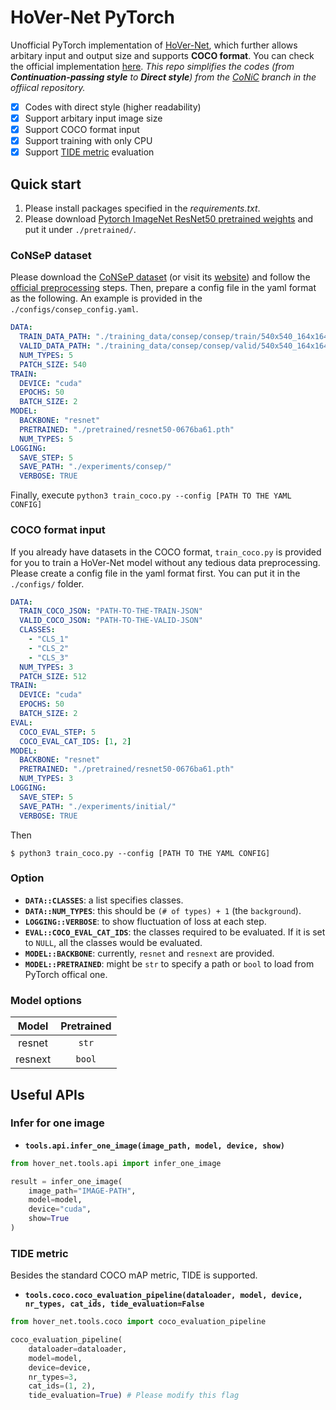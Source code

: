 # HoVer-Net PyTorch
Unofficial PyTorch implementation of [HoVer-Net](https://arxiv.org/abs/1812.06499), which further allows arbitary input and output size and supports **COCO format**. You can check the official implementation [here](https://github.com/vqdang/hover_net). *This repo simplifies the codes (from **Continuation-passing style** to **Direct style**) from the [CoNiC](https://github.com/vqdang/hover_net/tree/conic) branch in the offiical repository.*

- [x] Codes with direct style (higher readability)
- [x] Support arbitary input image size
- [x] Support COCO format input
- [x] Support training with only CPU
- [x] Support [TIDE metric](https://github.com/dbolya/tide) evaluation

## Quick start
1. Please install packages specified in the *requirements.txt*.
2. Please download [Pytorch ImageNet ResNet50  pretrained weights](https://download.pytorch.org/models/resnet50-0676ba61.pth) and put it under `./pretrained/`.

### CoNSeP dataset
Please download the [CoNSeP dataset](https://warwick.ac.uk/fac/cross_fac/tia/data/hovernet/consep.zip) (or visit its [website](https://warwick.ac.uk/fac/cross_fac/tia/data/hovernet/)) and follow the [official preprocessing](https://github.com/vqdang/hover_net/blob/master/extract_patches.py) steps. Then, prepare a config file in the yaml format as the following. An example is provided in the `./configs/consep_config.yaml`.
```yaml
DATA:
  TRAIN_DATA_PATH: "./training_data/consep/consep/train/540x540_164x164/"
  VALID_DATA_PATH: "./training_data/consep/consep/valid/540x540_164x164/"
  NUM_TYPES: 5
  PATCH_SIZE: 540
TRAIN:
  DEVICE: "cuda"
  EPOCHS: 50
  BATCH_SIZE: 2
MODEL:
  BACKBONE: "resnet"
  PRETRAINED: "./pretrained/resnet50-0676ba61.pth"
  NUM_TYPES: 5
LOGGING:
  SAVE_STEP: 5
  SAVE_PATH: "./experiments/consep/"
  VERBOSE: TRUE
```
Finally, execute `python3 train_coco.py --config [PATH TO THE YAML CONFIG]`
### COCO format input
If you already have datasets in the COCO format, `train_coco.py` is provided for you to train a HoVer-Net model without any tedious data preprocessing.
Please create a config file in the yaml format first. You can put it in the `./configs/` folder.
```yaml
DATA:
  TRAIN_COCO_JSON: "PATH-TO-THE-TRAIN-JSON"
  VALID_COCO_JSON: "PATH-TO-THE-VALID-JSON"
  CLASSES:
    - "CLS_1"
    - "CLS_2"
    - "CLS_3"
  NUM_TYPES: 3
  PATCH_SIZE: 512
TRAIN:
  DEVICE: "cuda"
  EPOCHS: 50
  BATCH_SIZE: 2
EVAL:
  COCO_EVAL_STEP: 5
  COCO_EVAL_CAT_IDS: [1, 2]
MODEL:
  BACKBONE: "resnet"
  PRETRAINED: "./pretrained/resnet50-0676ba61.pth"
  NUM_TYPES: 3
LOGGING:
  SAVE_STEP: 5
  SAVE_PATH: "./experiments/initial/"
  VERBOSE: TRUE
```
Then
```script
$ python3 train_coco.py --config [PATH TO THE YAML CONFIG]
```
### Option
- **`DATA::CLASSES`**: a list specifies classes.
- **`DATA::NUM_TYPES`**: this should be `(# of types) + 1` (the `background`).
- **`LOGGING::VERBOSE`**: to show fluctuation of loss at each step.
- **`EVAL::COCO_EVAL_CAT_IDS`**: the classes required to be evaluated. If it is set to `NULL`, all the classes would be evaluated.
- **`MODEL::BACKBONE`**: currently, `resnet` and `resnext` are provided.
- **`MODEL::PRETRAINED`**: might be `str` to specify a path or `bool` to load from PyTorch offical one.

### Model options
| Model | Pretrained  |
| :---:   | :-: |
| resnet | `str` |
| resnext | `bool` |

## Useful APIs
### Infer for one image
- **`tools.api.infer_one_image(image_path, model, device, show)`**
```python
from hover_net.tools.api import infer_one_image

result = infer_one_image(
    image_path="IMAGE-PATH",
    model=model,
    device="cuda",
    show=True
)
```
### TIDE metric
Besides the standard COCO mAP metric, TIDE is supported.
- **`tools.coco.coco_evaluation_pipeline(dataloader, model, device, nr_types, cat_ids, tide_evaluation=False`**
```python
from hover_net.tools.coco import coco_evaluation_pipeline

coco_evaluation_pipeline(
    dataloader=dataloader, 
    model=model, 
    device=device, 
    nr_types=3, 
    cat_ids=(1, 2),
    tide_evaluation=True) # Please modify this flag
```